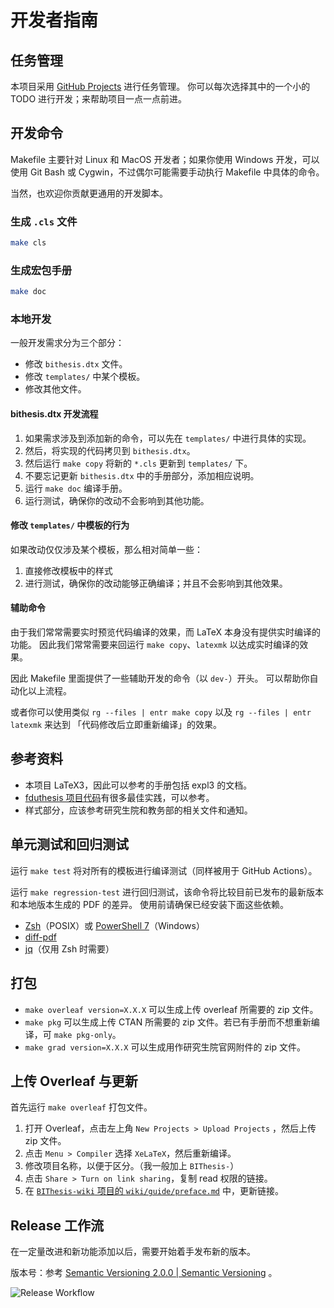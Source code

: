 # 开发者指南

## 任务管理

本项目采用 [GitHub Projects](https://github.com/BITNP/BIThesis/projects) 进行任务管理。
你可以每次选择其中的一个小的 TODO 进行开发；来帮助项目一点一点前进。

## 开发命令

Makefile 主要针对 Linux 和 MacOS 开发者；如果你使用 Windows 开发，可以使用 Git Bash 或 Cygwin，不过偶尔可能需要手动执行 Makefile 中具体的命令。

当然，也欢迎你贡献更通用的开发脚本。

### 生成 `.cls` 文件

```Bash
make cls
```

### 生成宏包手册

```Bash
make doc
```

### 本地开发

一般开发需求分为三个部分：

- 修改 `bithesis.dtx` 文件。
- 修改 `templates/` 中某个模板。
- 修改其他文件。

#### bithesis.dtx 开发流程

1. 如果需求涉及到添加新的命令，可以先在 `templates/` 中进行具体的实现。
2. 然后，将实现的代码拷贝到 `bithesis.dtx`。
3. 然后运行 `make copy` 将新的 `*.cls` 更新到 `templates/` 下。
4. 不要忘记更新 `bithesis.dtx` 中的手册部分，添加相应说明。
5. 运行 `make doc` 编译手册。
6. 运行测试，确保你的改动不会影响到其他功能。

#### 修改 `templates/` 中模板的行为

如果改动仅仅涉及某个模板，那么相对简单一些：

1. 直接修改模板中的样式
2. 进行测试，确保你的改动能够正确编译；并且不会影响到其他效果。

#### 辅助命令

由于我们常常需要实时预览代码编译的效果，而 LaTeX 本身没有提供实时编译的功能。
因此我们常常需要来回运行 `make copy`、`latexmk` 以达成实时编译的效果。

因此 Makefile 里面提供了一些辅助开发的命令（以 `dev-`）开头。
可以帮助你自动化以上流程。

或者你可以使用类似 `rg --files | entr make copy` 以及 `rg --files | entr latexmk` 来达到
「代码修改后立即重新编译」的效果。

## 参考资料

- 本项目 LaTeX3，因此可以参考的手册包括 expl3 的文档。
- [fduthesis 项目代码](https://github.com/stone-zeng/fduthesis)有很多最佳实践，可以参考。
- 样式部分，应该参考研究生院和教务部的相关文件和通知。

## 单元测试和回归测试

运行 `make test` 将对所有的模板进行编译测试（同样被用于 GitHub Actions）。

运行 `make regression-test` 进行回归测试，该命令将比较目前已发布的最新版本和本地版本生成的 PDF 的差异。
使用前请确保已经安装下面这些依赖。

- [Zsh](https://github.com/ohmyzsh/ohmyzsh/wiki/Installing-ZSH)（POSIX）或 [PowerShell 7](https://learn.microsoft.com/zh-cn/powershell/scripting/install/installing-powershell-on-windows?view=powershell-7.3)（Windows）
- [diff-pdf](https://vslavik.github.io/diff-pdf/)
- [jq](https://jqlang.github.io/jq/)（仅用 Zsh 时需要）

## 打包

- `make overleaf version=X.X.X` 可以生成上传 overleaf 所需要的 zip 文件。
- `make pkg` 可以生成上传 CTAN 所需要的 zip 文件。若已有手册而不想重新编译，可 `make pkg-only`。
- `make grad version=X.X.X` 可以生成用作研究生院官网附件的 zip 文件。

## 上传 Overleaf 与更新

首先运行 `make overleaf` 打包文件。

1. 打开 Overleaf，点击左上角 `New Projects > Upload Projects` ，然后上传 zip 文件。
2. 点击 `Menu > Compiler` 选择 `XeLaTeX`，然后重新编译。
3. 修改项目名称，以便于区分。（我一般加上 `BIThesis-`）
4. 点击 `Share > Turn on link sharing`，复制 read 权限的链接。
5. 在 [`BIThesis-wiki` 项目的 `wiki/guide/preface.md`](https://github.com/BITNP/BIThesis-wiki/blob/main/wiki/guide/preface.md) 中，更新链接。

## Release 工作流

在一定量改进和新功能添加以后，需要开始着手发布新的版本。

版本号：参考 [Semantic Versioning 2.0.0 | Semantic Versioning](https://semver.org/) 。

![Release Workflow](./assets/release_workflow.png)
